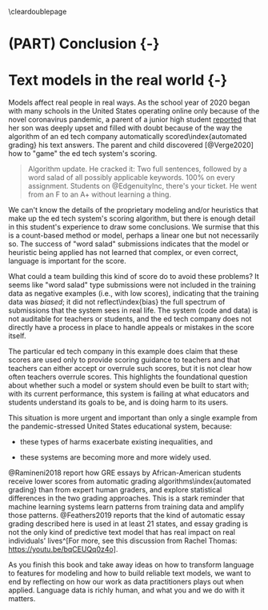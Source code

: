 \cleardoublepage 

# (PART) Conclusion {-}

# Text models in the real world {-}

Models affect real people in real ways. As the school year of 2020 began with many schools in the United States operating online only because of the novel coronavirus pandemic, a parent of a junior high student [reported](https://twitter.com/DanaJSimmons/status/1300639757165191170) that her son was deeply upset and filled with doubt because of the way the algorithm of an ed tech company automatically scored\index{automated grading} his text answers. The parent and child discovered [@Verge2020] how to "game" the ed tech system's scoring.

> Algorithm update. He cracked it: Two full sentences, followed by a word salad of all possibly applicable keywords. 100% on every assignment. Students on \@EdgenuityInc, there's your ticket. He went from an F to an A+ without learning a thing.

We can't know the details of the proprietary modeling and/or heuristics that make up the ed tech system's scoring algorithm, but there is enough detail in this student's experience to draw some conclusions. We surmise that this is a count-based method or model, perhaps a linear one but not necessarily so. The success of "word salad" submissions indicates that the model or heuristic being applied has not learned that complex, or even correct, language is important for the score.

What could a team building this kind of score do to avoid these problems? It seems like "word salad" type submissions were not included in the training data as negative examples (i.e., with low scores), indicating that the training data was _biased_; it did not reflect\index{bias} the full spectrum of submissions that the system sees in real life. The system (code and data) is not auditable for teachers or students, and the ed tech company does not directly have a process in place to handle appeals or mistakes in the score itself. 

The particular ed tech company in this example does claim that these scores are used only to provide scoring guidance to teachers and that teachers can either accept or overrule such scores, but it is not clear how often teachers overrule scores. This highlights the foundational question about whether such a model or system should even be built to start with; with its current performance, this system is failing at what educators and students understand its goals to be, and is doing harm to its users. 

This situation is more urgent and important than only a single example from the pandemic-stressed United States educational system, because:

- these types of harms exacerbate existing inequalities, and

- these systems are becoming more and more widely used.

@Ramineni2018 report how GRE essays by African-American students receive lower scores from automatic grading algorithms\index{automated grading} than from expert human graders, and explore statistical differences in the two grading approaches. This is a stark reminder that machine learning systems learn patterns from training data and amplify those patterns. @Feathers2019 reports that the kind of automatic essay grading described here is used in at least 21 states, and essay grading is not the only kind of predictive text model that has real impact on real individuals' lives^[For more, see this discussion from Rachel Thomas: https://youtu.be/bqCEUQq0z4o]. 

As you finish this book and take away ideas on how to transform language to features for modeling and how to build reliable text models, we want to end by reflecting on how our work as data practitioners plays out when applied. Language data is richly human, and what you and we do with it matters.

